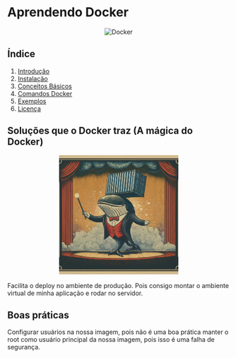 # Aprendendo Docker 
<p align="center">
    <img height="150px" width="150px"
        src="https://cdn.jsdelivr.net/gh/devicons/devicon/icons/docker/docker-original-wordmark.svg"
        alt="Docker"
    />
</p>

## Índice
1. [Introdução](/docs/guides/01-introduction.md)
2. [Instalação](/docs/guides/02-get-docker.md)
3. [Conceitos Básicos](/docs/guides/03-basics-concepts.md)
4. [Comandos Docker](/docs/guides/04-command-docker.md)
5. [Exemplos](/exemples/exemples.md)
6. [Licença](/LICENSE)

## Soluções que o Docker traz (A mágica do Docker)

<p align="center">
    <img height="270px" width="270px"
        src="./docs/images/docker-magician.jpeg"
        alt="Whale magician"
    />
</p>

Facilita o deploy no ambiente de produção. Pois consigo montar o ambiente virtual de minha aplicação e rodar no servidor.


## Boas práticas

Configurar usuários na nossa imagem, pois não é uma boa prática manter o root como usuário principal da nossa imagem, pois
isso é uma falha de segurança.
